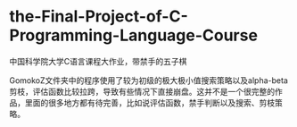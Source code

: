 # the-Final-Project-of-C-Programming-Language-Course
中国科学院大学C语言课程大作业，带禁手的五子棋

GomokoZ文件夹中的程序使用了较为初级的极大极小值搜索策略以及alpha-beta剪枝，评估函数比较拉跨，导致有些情况下直接崩盘。这并不是一个很完整的作品，里面的很多地方都有待完善，比如说评估函数，禁手判断以及搜索、剪枝策略。
